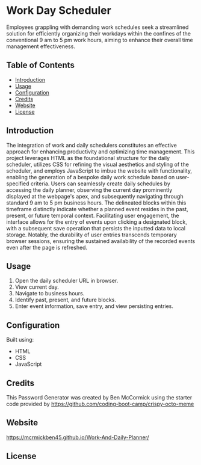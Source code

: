 # Work Day Scheduler

Employees grappling with demanding work schedules seek a streamlined solution for efficiently organizing their workdays within the confines of the conventional 9 am to 5 pm work hours, aiming to enhance their overall time management effectiveness.

## Table of Contents

- [Introduction](#introduction)
- [Usage](#usage)
- [Configuration](#configuration)
- [Credits](#credits)
- [Website](#website)
- [License](#license)

## Introduction

The integration of work and daily schedulers constitutes an effective approach for enhancing productivity and optimizing time management. This project leverages HTML as the foundational structure for the daily scheduler, utilizes CSS for refining the visual aesthetics and styling of the scheduler, and employs JavaScript to imbue the website with functionality, enabling the generation of a bespoke daily work schedule based on user-specified criteria. Users can seamlessly create daily schedules by accessing the daily planner, observing the current day prominently displayed at the webpage's apex, and subsequently navigating through standard 9 am to 5 pm business hours. The delineated blocks within this timeframe distinctly indicate whether a planned event resides in the past, present, or future temporal context. Facilitating user engagement, the interface allows for the entry of events upon clicking a designated block, with a subsequent save operation that persists the inputted data to local storage. Notably, the durability of user entries transcends temporary browser sessions, ensuring the sustained availability of the recorded events even after the page is refreshed.

## Usage
1. Open the daily scheduler URL in browser.
2. View current day.
3. Navigate to business hours.
4. Identify past, present, and future blocks. 
5. Enter event information, save entry, and view persisting entries.

## Configuration
Built using:
- HTML
- CSS
- JavaScript

## Credits 

This Password Generator was created by Ben McCormick using the starter code provided by https://github.com/coding-boot-camp/crispy-octo-meme

## Website
https://mcrmickben45.github.io/Work-And-Daily-Planner/



## License